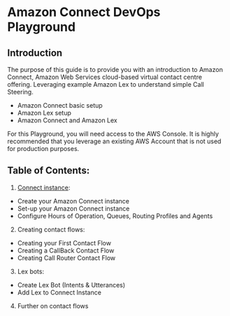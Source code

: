 # Amazon Connect DevOps Playground 
## Introduction 
 
The purpose of this guide is to provide you with an introduction to Amazon Connect, Amazon Web Services cloud-based virtual contact centre offering. Leveraging example Amazon Lex to understand simple Call Steering. 
 
- Amazon Connect basic setup 
- Amazon Lex setup
- Amazon Connect and Amazon Lex


For this Playground, you will need access to the AWS Console. It is highly recommended that you leverage an existing AWS Account that is not used for production purposes.  

## Table of Contents:
1. [Connect instance](./docs/chapter-1.md):
- Create your Amazon Connect instance
- Set-up your Amazon Connect instance
- Configure Hours of Operation, Queues, Routing Profiles and Agents
2. Creating contact flows:
- Creating your First Contact Flow
- Creating a CallBack Contact Flow
- Creating Call Router Contact Flow
3. Lex bots:
- Create Lex Bot (Intents & Utterances)
- Add Lex to Connect Instance
4. Further on contact flows